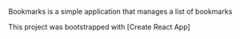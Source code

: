 Bookmarks is a simple application that manages a list of bookmarks

This project was bootstrapped with [Create React App]